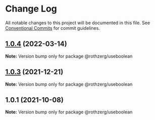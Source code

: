 # Change Log

All notable changes to this project will be documented in this file.
See [Conventional Commits](https://conventionalcommits.org) for commit guidelines.

## [1.0.4](https://github.com/emrerothzerg/rothzerg/compare/@rothzerg/useboolean@1.0.3...@rothzerg/useboolean@1.0.4) (2022-03-14)

**Note:** Version bump only for package @rothzerg/useboolean





## [1.0.3](https://github.com/emrerothzerg/rothzerg/compare/@rothzerg/useboolean@1.0.1...@rothzerg/useboolean@1.0.3) (2021-12-21)

**Note:** Version bump only for package @rothzerg/useboolean





## 1.0.1 (2021-10-08)

**Note:** Version bump only for package @rothzerg/useboolean
